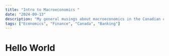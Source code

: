 ```yaml
---
title: "Intro to Macroeconomics "
date: "2024-09-13"
description: "My general musings about macroeconomics in the Canadian context"
tags: ["Economics", "Finance", "Canada", "Banking"]
---
```

# Hello World